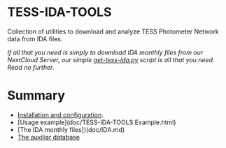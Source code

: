 # TESS-IDA-TOOLS

Collection of utilities to download and analyze TESS Photometer Network data from IDA files.

*If all that you need is simply to download IDA monthly files from our NextCloud Server, our
simple [get-tess-ida.py](doc/get-tess-ida.md) script is all that you need. Read no further.*

# Summary
* [Installation and configuration](doc/install.md).
* [Usage example](doc/TESS-IDA-TOOLS Example.html)
* [The IDA monthly files])(doc/IDA.md)
* [The auxiliar database](doc/auxiliar.md)
